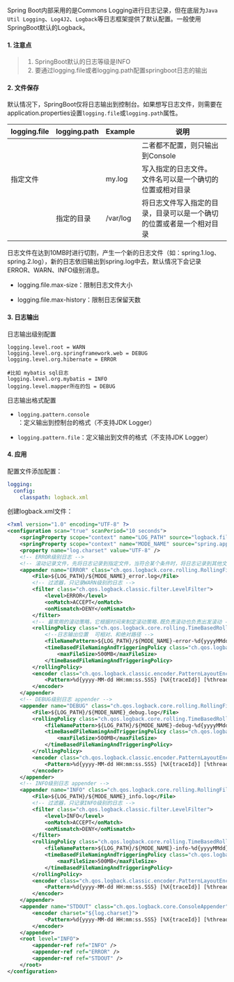 Spring Boot内部采用的是Commons Logging进行日志记录，但在底层为`Java Util Logging`、`Log4J2`、`Logback`等日志框架提供了默认配置。一般使用SpringBoot默认的Logback。

#### 1. 注意点

>1. SpringBoot默认的日志等级是INFO
>2. 要通过logging.file或者logging.path配置springboot日志的输出

#### 2. 文件保存

默认情况下，SpringBoot仅将日志输出到控制台。如果想写日志文件，则需要在application.properties设置`logging.file`或`logging.path`属性。

| logging.file | logging.path | Example  | 说明                                                         |
| ------------ | ------------ | -------- | ------------------------------------------------------------ |
|              |              |          | 二者都不配置，则只输出到Console                              |
| 指定文件     |              | my.log   | 写入指定的日志文件。<br/>文件名可以是一个确切的位置或相对目录 |
|              | 指定的目录   | /var/log | 将日志文件写入指定的目录，目录可以是一个确切的位置或者是一个相对目录 |

日志文件在达到10MB时进行切割，产生一个新的日志文件（如：spring.1.log、spring.2.log），新的日志依旧输出到spring.log中去，默认情况下会记录ERROR、WARN、INFO级别消息。

- logging.file.max-size：限制日志文件大小

- logging.file.max-history：限制日志保留天数

#### 3. 日志输出

日志输出级别配置

```properties
logging.level.root = WARN
logging.level.org.springframework.web = DEBUG
logging.level.org.hibernate = ERROR

#比如 mybatis sql日志
logging.level.org.mybatis = INFO
logging.level.mapper所在的包 = DEBUG
```


日志输出格式配置

- `logging.pattern.console`：定义输出到控制台的格式（不支持JDK Logger）

- `logging.pattern.file`：定义输出到文件的格式（不支持JDK Logger）

#### 4. 应用

配置文件添加配置：

```yaml
logging:
  config:
    classpath: logback.xml
```

创建logback.xml文件：

```xml
<?xml version="1.0" encoding="UTF-8" ?>
<configuration scan="true" scanPeriod="10 seconds">
    <springProperty scope="context" name="LOG_PATH" source="logback.file.path" />
    <springProperty scope="context" name="MODE_NAME" source="spring.application.name" />
    <property name="log.charset" value="UTF-8" />
    <!-- ERROR级别日志 -->
    <!-- 滚动记录文件，先将日志记录到指定文件，当符合某个条件时，将日志记录到其他文件 RollingFileAppender-->
    <appender name="ERROR" class="ch.qos.logback.core.rolling.RollingFileAppender">
        <File>${LOG_PATH}/${MODE_NAME}_error.log</File>
        <!-- 过滤器，只记录WARN级别的日志 -->
        <filter class="ch.qos.logback.classic.filter.LevelFilter">            
            <level>ERROR</level>            
            <onMatch>ACCEPT</onMatch>            
            <onMismatch>DENY</onMismatch>        
        </filter>
        <!-- 最常用的滚动策略，它根据时间来制定滚动策略.既负责滚动也负责出发滚动 -->        
        <rollingPolicy class="ch.qos.logback.core.rolling.TimeBasedRollingPolicy">
            <!--日志输出位置  可相对、和绝对路径 -->
            <fileNamePattern>${LOG_PATH}/${MODE_NAME}-error-%d{yyyyMMdd}.log.%i</fileNamePattern>
            <timeBasedFileNamingAndTriggeringPolicy class="ch.qos.logback.core.rolling.SizeAndTimeBasedFNATP">
                <maxFileSize>500MB</maxFileSize>
            </timeBasedFileNamingAndTriggeringPolicy>
        </rollingPolicy>
        <encoder class="ch.qos.logback.classic.encoder.PatternLayoutEncoder">
            <Pattern>%d{yyyy-MM-dd HH:mm:ss.SSS} [%X{traceId}] [%thread] %-5level %logger{36} -%msg%n</Pattern>
        </encoder>
    </appender>
    <!-- DEBUG级别日志 appender -->
    <appender name="DEBUG" class="ch.qos.logback.core.rolling.RollingFileAppender">
        <File>${LOG_PATH}/${MODE_NAME}_debug.log</File>
        <rollingPolicy class="ch.qos.logback.core.rolling.TimeBasedRollingPolicy">
            <fileNamePattern>${LOG_PATH}/${MODE_NAME}-debug-%d{yyyyMMdd}.log.%i</fileNamePattern>
            <timeBasedFileNamingAndTriggeringPolicy class="ch.qos.logback.core.rolling.SizeAndTimeBasedFNATP">
                <maxFileSize>500MB</maxFileSize>
            </timeBasedFileNamingAndTriggeringPolicy>
        </rollingPolicy>
        <encoder class="ch.qos.logback.classic.encoder.PatternLayoutEncoder">
            <Pattern>%d{yyyy-MM-dd HH:mm:ss.SSS} [%X{traceId}] [%thread] %-5level %logger{36} -%msg%n</Pattern>
        </encoder>
    </appender>
    <!-- INFO级别日志 appender -->
    <appender name="INFO" class="ch.qos.logback.core.rolling.RollingFileAppender">
        <File>${LOG_PATH}/${MODE_NAME}_info.log</File>
        <!-- 过滤器，只记录INFO级别的日志 -->
        <filter class="ch.qos.logback.classic.filter.LevelFilter">
            <level>INFO</level>
            <onMatch>ACCEPT</onMatch>
            <onMismatch>DENY</onMismatch>
        </filter>
        <rollingPolicy class="ch.qos.logback.core.rolling.TimeBasedRollingPolicy">
            <fileNamePattern>${LOG_PATH}/${MODE_NAME}-info-%d{yyyyMMdd}.log.%i</fileNamePattern>
            <timeBasedFileNamingAndTriggeringPolicy class="ch.qos.logback.core.rolling.SizeAndTimeBasedFNATP">
                <maxFileSize>500MB</maxFileSize>
            </timeBasedFileNamingAndTriggeringPolicy>
        </rollingPolicy>
        <encoder class="ch.qos.logback.classic.encoder.PatternLayoutEncoder">
            <Pattern>%d{yyyy-MM-dd HH:mm:ss.SSS} [%X{traceId}] [%thread] %-5level %logger{36} -%msg%n</Pattern>
        </encoder>
    </appender>
    <appender name="STDOUT" class="ch.qos.logback.core.ConsoleAppender">
        <encoder charset="${log.charset}">
            <Pattern>%d{yyyy-MM-dd HH:mm:ss.SSS} [%X{traceId}] [%thread] %-5level %logger{36} -%msg%n</Pattern>
        </encoder>
    </appender>
    <root level="INFO">
        <appender-ref ref="INFO" />
        <appender-ref ref="ERROR" />
        <appender-ref ref="STDOUT" />
    </root>
</configuration>
```

